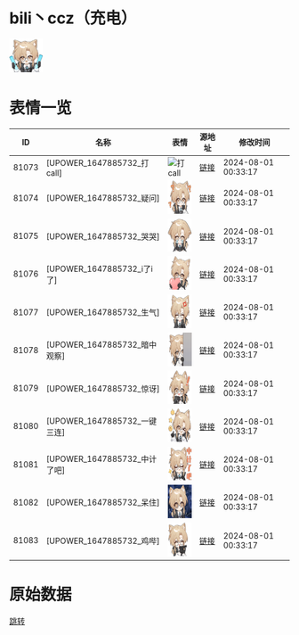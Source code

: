 # bili丶ccz（充电）

<img src="./cover.png" height="60" alt="cover" />

# 表情一览

|ID|名称|表情|源地址|修改时间|
|----|----|----|----|----|
|81073|[UPOWER_1647885732_打call]|<img src="./pic/081073_%5BUPOWER_1647885732_打call%5D.png" height="60" alt="打call"/>|[链接](https://i0.hdslb.com/bfs/garb/e2baf36764dc0290cbced10450dc3f3330d30cac.png)|2024-08-01 00:33:17|
|81074|[UPOWER_1647885732_疑问]|<img src="./pic/081074_%5BUPOWER_1647885732_疑问%5D.png" height="60" alt="疑问"/>|[链接](https://i0.hdslb.com/bfs/garb/336537de49ae40f54d2210ef2d3db6128f070e7b.png)|2024-08-01 00:33:17|
|81075|[UPOWER_1647885732_哭哭]|<img src="./pic/081075_%5BUPOWER_1647885732_哭哭%5D.png" height="60" alt="哭哭"/>|[链接](https://i0.hdslb.com/bfs/garb/41ffe5d61877a11091ed7b9da19be807e8d14c7c.png)|2024-08-01 00:33:17|
|81076|[UPOWER_1647885732_i了i了]|<img src="./pic/081076_%5BUPOWER_1647885732_i了i了%5D.png" height="60" alt="i了i了"/>|[链接](https://i0.hdslb.com/bfs/garb/a634101736ece08d086000832254bb910ff3ade8.png)|2024-08-01 00:33:17|
|81077|[UPOWER_1647885732_生气]|<img src="./pic/081077_%5BUPOWER_1647885732_生气%5D.png" height="60" alt="生气"/>|[链接](https://i0.hdslb.com/bfs/garb/1299b2fba14a4354dbcb58cfb68e0185b8c14c88.png)|2024-08-01 00:33:17|
|81078|[UPOWER_1647885732_暗中观察]|<img src="./pic/081078_%5BUPOWER_1647885732_暗中观察%5D.png" height="60" alt="暗中观察"/>|[链接](https://i0.hdslb.com/bfs/garb/791001d410a7c7387649455914416734c115a0a2.png)|2024-08-01 00:33:17|
|81079|[UPOWER_1647885732_惊讶]|<img src="./pic/081079_%5BUPOWER_1647885732_惊讶%5D.png" height="60" alt="惊讶"/>|[链接](https://i0.hdslb.com/bfs/garb/a6d04fb14671e8b71cbcb962fabfec8d927eecfc.png)|2024-08-01 00:33:17|
|81080|[UPOWER_1647885732_一键三连]|<img src="./pic/081080_%5BUPOWER_1647885732_一键三连%5D.png" height="60" alt="一键三连"/>|[链接](https://i0.hdslb.com/bfs/garb/897ae355a87346728fb5ed3436e1f8fb5165a77f.png)|2024-08-01 00:33:17|
|81081|[UPOWER_1647885732_中计了吧]|<img src="./pic/081081_%5BUPOWER_1647885732_中计了吧%5D.png" height="60" alt="中计了吧"/>|[链接](https://i0.hdslb.com/bfs/garb/6c5de789fc0d4505839efad5aea4148df989797a.png)|2024-08-01 00:33:17|
|81082|[UPOWER_1647885732_呆住]|<img src="./pic/081082_%5BUPOWER_1647885732_呆住%5D.png" height="60" alt="呆住"/>|[链接](https://i0.hdslb.com/bfs/garb/e04af166126af7d8506b3619d36a9c10bea221d2.png)|2024-08-01 00:33:17|
|81083|[UPOWER_1647885732_鸡哔]|<img src="./pic/081083_%5BUPOWER_1647885732_鸡哔%5D.png" height="60" alt="鸡哔"/>|[链接](https://i0.hdslb.com/bfs/garb/a4361bf6497906e9082e118c665df28107b5bd2f.png)|2024-08-01 00:33:17|

# 原始数据

[跳转](./raw.json)

